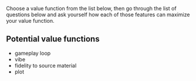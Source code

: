 Choose a value function from the list below, then go through the list of questions below and ask yourself how each of those features can maximize your value function.
## Potential value functions
- gameplay loop
- vibe
- fidelity to source material
- plot